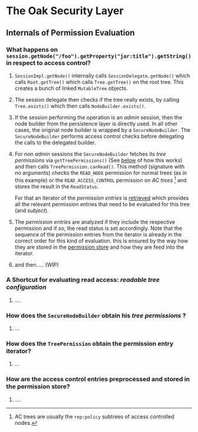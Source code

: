 The Oak Security Layer
======================

Internals of Permission Evaluation
----------------------------------

### What happens on `session.getNode("/foo").getProperty("jar:title").getString()` in respect to access control?

  1. `SessionImpl.getNode()` internally calls `SessionDelegate.getNode()` 
     which calls `Root.getTree()` which calls `Tree.getTree()` on the root tree. 
     This creates a bunch of linked `MutableTree` objects.
    
  1. The session delegate then checks if the tree really exists, by calling `Tree.exists()`
     which then calls `NodeBuilder.exists()`.

  1. If the session performing the operation is an _admin_ session, then the node builder from
     the persistence layer is directly used. In all other cases, the original node builder 
     is wrapped by a `SecureNodeBuilder`. The `SecureNodeBuilder` performs access control
     checks before delegating the calls to the delegated builder.
    
  1. For non _admin_ sessions the `SecureNodeBuilder` fetches its _tree permissions_ via
     `getTreePermissions()` (See [below](#getTreePermissions) of how this works) and then
     calls `TreePermission.canRead()`. This method (signature with no arguments) checks the 
     `READ_NODE` permission for normal trees (as in this example) or the `READ_ACCESS_CONTROL`
     permission on _AC trees_ [^1] and stores the result in the `ReadStatus`.
     
     For that an iterator of the _permission entries_ is [retrieved](#getEntrtyIterator) which
     provides all the relevant permission entries that need to be evaluated for this tree (and
     _subject_). 
     
  1. The _permission entries_ are analyzed if they include the respective permission and if so,
     the read status is set accordingly. Note that the sequence of the permission entries from
     the iterator is already in the correct order for this kind of evaluation. this is ensured
     by the way how they are stored in the [permission store](#permissionStore) and how they
     are feed into the iterator.
     
  1. and then..... (WIP)   
	   
  [^1]: AC trees are usually the `rep:policy` subtrees of access controlled nodes.


### A Shortcut for evaluating read access: _readable tree configuration_
  1. ....
  

### <a name="getTreePermissions"></a> How does the `SecureNodeBuilder` obtain his _tree permissions_ ?

  1. ...
    

### <a name="getEntryIterator"></a> How does the `TreePermission` obtain the permission entry iterator?

  1. ...
  
### <a name="permissionStore"></a> How are the access control entries preprocessed and stored in the permission store?

  1. ....

